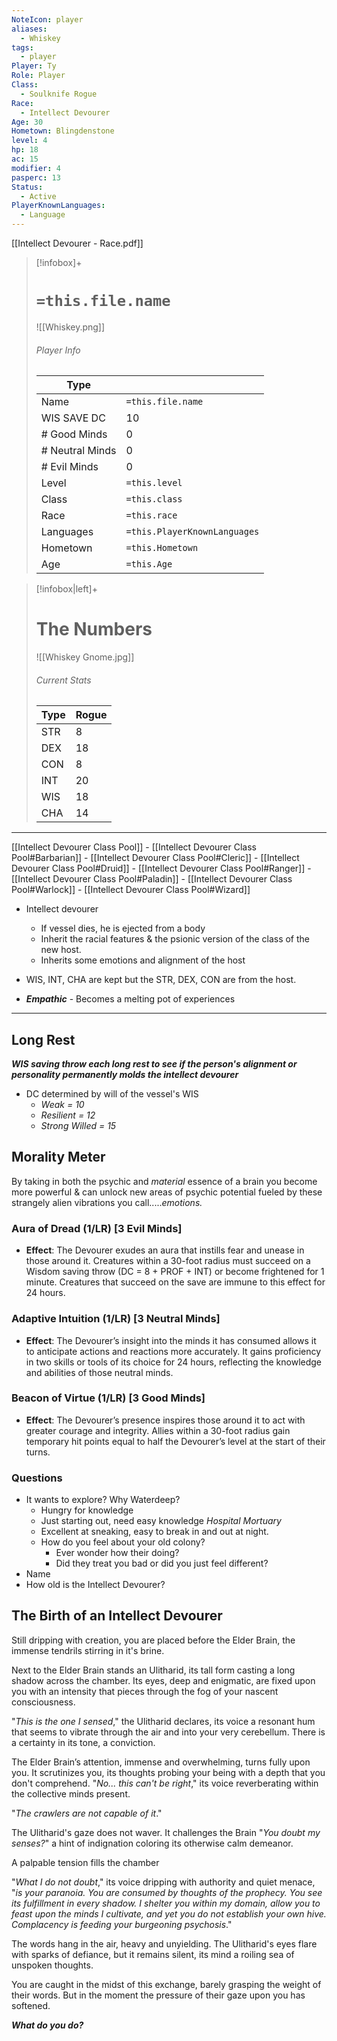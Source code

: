 ```yaml
---
NoteIcon: player
aliases:
  - Whiskey
tags:
  - player
Player: Ty
Role: Player
Class:
  - Soulknife Rogue
Race:
  - Intellect Devourer
Age: 30
Hometown: Blingdenstone
level: 4
hp: 18
ac: 15
modifier: 4
pasperc: 13
Status:
  - Active
PlayerKnownLanguages:
  - Language
---
```

[[Intellect Devourer - Race.pdf]]

> [!infobox]+
> # `=this.file.name`
> ![[Whiskey.png]]
> ###### Player Info
> Type |  |
> ---|---|
> Name | `=this.file.name` | 
>  WIS SAVE DC | 10 |
>  # Good Minds | 0 |
>  # Neutral Minds | 0 |
>  # Evil Minds | 0 |
> Level | `=this.level` |
> Class | `=this.class` |
> Race | `=this.race` |
> Languages | `=this.PlayerKnownLanguages` |
> Hometown| `=this.Hometown` |
> Age| `=this.Age` |

> [!infobox|left]+
> # The Numbers
> ![[Whiskey Gnome.jpg]]
> ###### Current Stats
> Type |  Rogue |
> ---|---|
> STR | 8 |
> DEX | 18 |
> CON | 8 |
> INT | 20 |
> WIS | 18 |
> CHA | 14 |
---
 [[Intellect Devourer Class Pool]]
	- [[Intellect Devourer Class Pool#Barbarian]]
	- [[Intellect Devourer Class Pool#Cleric]]
	- [[Intellect Devourer Class Pool#Druid]]
	- [[Intellect Devourer Class Pool#Ranger]]
	- [[Intellect Devourer Class Pool#Paladin]]
	- [[Intellect Devourer Class Pool#Warlock]]
	- [[Intellect Devourer Class Pool#Wizard]]
- Intellect devourer
	- If vessel dies, he is ejected from a body
	- Inherit the racial features & the psionic version of the class of the new host.
	- Inherits some emotions and alignment of the host

- WIS, INT, CHA are kept but the STR, DEX, CON are from the host.
- ***Empathic*** -  Becomes a melting pot of experiences
---
## Long Rest
***WIS saving throw each long rest to see if the person's alignment or personality permanently molds the intellect devourer***
- DC determined by will of the vessel's WIS
	- *Weak = 10*
	- *Resilient = 12*
	- *Strong Willed = 15*

## Morality Meter
By taking in both the psychic and *material* essence of a brain you become more powerful & can unlock new areas of psychic potential fueled by these strangely alien vibrations you call.....*emotions.*
### Aura of Dread (1/LR) [3 Evil Minds]

- **Effect**: The Devourer exudes an aura that instills fear and unease in those around it. Creatures within a 30-foot radius must succeed on a Wisdom saving throw (DC = 8 + PROF + INT) or become frightened for 1 minute. Creatures that succeed on the save are immune to this effect for 24 hours.

### Adaptive Intuition (1/LR) [3 Neutral Minds]

- **Effect**: The Devourer’s insight into the minds it has consumed allows it to anticipate actions and reactions more accurately. It gains proficiency in two skills or tools of its choice for 24 hours, reflecting the knowledge and abilities of those neutral minds.

### Beacon of Virtue (1/LR) [3 Good Minds]

- **Effect**: The Devourer’s presence inspires those around it to act with greater courage and integrity. Allies within a 30-foot radius gain temporary hit points equal to half the Devourer’s level at the start of their turns.

### Questions
- It wants to explore? Why Waterdeep?
	- Hungry for knowledge
	- Just starting out, need easy knowledge *Hospital Mortuary*
	- Excellent at sneaking, easy to break in and out at night.
	- How do you feel about your old colony?
		- Ever wonder how their doing?
		- Did they treat you bad or did you just feel different?
- Name 
- How old is the Intellect Devourer?

## The Birth of an Intellect Devourer
Still dripping with creation, you are placed before the Elder Brain, the immense tendrils stirring in it's brine.

Next to the Elder Brain stands an Ulitharid, its tall form casting a long shadow across the chamber. Its eyes, deep and enigmatic, are fixed upon you with an intensity that pieces through the fog of your nascent consciousness.

"*This is the one I sensed*," the Ulitharid declares, its voice a resonant hum that seems to vibrate through the air and into your very cerebellum. There is a certainty in its tone, a conviction.

The Elder Brain’s attention, immense and overwhelming, turns fully upon you. It scrutinizes you, its thoughts probing your being with a depth that you don't comprehend. "*No... this can't be right*," its voice reverberating within the collective minds present.

"*The crawlers are not capable of it*."

The Ulitharid's gaze does not waver. It challenges the Brain "*You doubt my senses?*" a hint of indignation coloring its otherwise calm demeanor.

A palpable tension fills the chamber 

"*What I do not doubt*," its voice dripping with authority and quiet menace, "*is your paranoia. You are consumed by thoughts of the prophecy. You see its fulfillment in every shadow. I shelter you within my domain, allow you to feast upon the minds I cultivate, and yet you do not establish your own hive. Complacency is feeding your burgeoning psychosis*."

The words hang in the air, heavy and unyielding. The Ulitharid's eyes flare with sparks of defiance, but it remains silent, its mind a roiling sea of unspoken thoughts. 

You are caught in the midst of this exchange, barely grasping the weight of their words. But in the moment the pressure of their gaze upon you has softened.

***What do you do?***